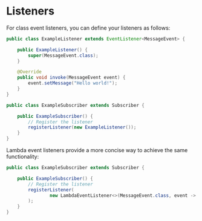 # Listeners

For class event listeners, you can define your listeners as follows:

```java
public class ExampleListener extends EventListener<MessageEvent> {

    public ExampleListener() {
        super(MessageEvent.class);
    }

    @Override
    public void invoke(MessageEvent event) {
        event.setMessage("Hello world!");
    }
}
```

```java
public class ExampleSubscriber extends Subscriber {

    public ExampleSubscriber() {
        // Register the listener
        registerListener(new ExampleListener());
    }
}
```

Lambda event listeners provide a more concise way to achieve the same functionality:

```java
public class ExampleSubscriber extends Subscriber {

    public ExampleSubscriber() {
        // Register the listener
        registerListener(
                new LambdaEventListener<>(MessageEvent.class, event -> event.setMessage("Hello world!"))
        );
    }
}
```
